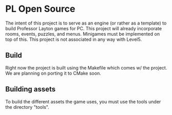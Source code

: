 # PL Open Source

The intent of this project is to serve as an engine (or rather as a template) to build
Professor Layton games for PC. This project will already incorporate rooms, events, puzzles, and menus.
Minigames must be implemented on top of this. This project is not associated in any way with Level5.

## Build

Right now the project is built using the Makefile which comes w/ the project. We are planning on
porting it to CMake soon.

## Building assets

To build the different assets the game uses, you must use the tools under the directory "tools".
